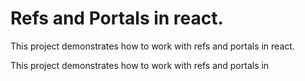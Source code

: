# Refs and Portals in react.

This project demonstrates how to work with refs and portals in react.

This project demonstrates how to work with refs and portals in
